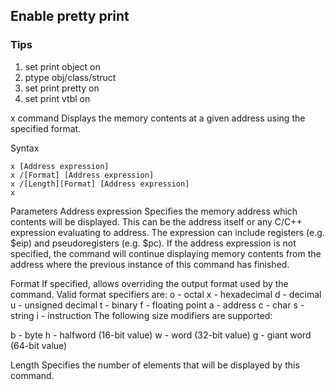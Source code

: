 


## Enable pretty print


### Tips

1. set print object on
2. ptype obj/class/struct
3. set print pretty on
4. set print vtbl on


x command
Displays the memory contents at a given address using the specified format.

Syntax

```
x [Address expression]
x /[Format] [Address expression]
x /[Length][Format] [Address expression]
x
```

Parameters
Address expression
Specifies the memory address which contents will be displayed. This can be the address itself or any C/C++ expression evaluating to address.
The expression can include registers (e.g. $eip) and pseudoregisters (e.g. $pc). If the address expression is not specified,
the command will continue displaying memory contents from the address where the previous instance of this command has finished.

Format
If specified, allows overriding the output format used by the command. Valid format specifiers are:
o - octal
x - hexadecimal
d - decimal
u - unsigned decimal
t - binary
f - floating point
a - address
c - char
s - string
i - instruction
The following size modifiers are supported:

b - byte
h - halfword (16-bit value)
w - word (32-bit value)
g - giant word (64-bit value)


Length
Specifies the number of elements that will be displayed by this command.